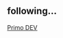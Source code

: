 ## following...
[Primo DEV](https://www.youtube.com/watch?v=zKAfvrWrnYI&list=PLhQqL5ewe_x1KlBOTIQosy7sQQSyoMTa_&index=5)
